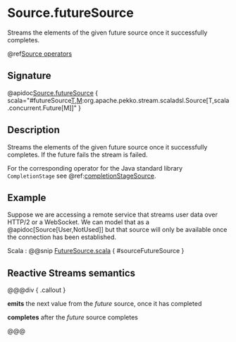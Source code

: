 # Source.futureSource

Streams the elements of the given future source once it successfully completes.

@ref[Source operators](../index.md#source-operators)

## Signature

@apidoc[Source.futureSource](Source$) { scala="#futureSource[T,M](futureSource:scala.concurrent.Future[org.apache.pekko.stream.scaladsl.Source[T,M]]):org.apache.pekko.stream.scaladsl.Source[T,scala.concurrent.Future[M]]" }


## Description

Streams the elements of the given future source once it successfully completes. 
If the future fails the stream is failed.

For the corresponding operator for the Java standard library `CompletionStage` see @ref:[completionStageSource](completionStageSource.md).

## Example

Suppose we are accessing a remote service that streams user data over HTTP/2 or a WebSocket. We can model that 
as a @apidoc[Source[User,NotUsed]] but that source will only be available once the connection has been established.

Scala
: @@snip [FutureSource.scala](/docs/src/test/scala/docs/stream/operators/source/FutureSource.scala) { #sourceFutureSource }

## Reactive Streams semantics

@@@div { .callout }

**emits** the next value from the *future* source, once it has completed

**completes** after the *future* source completes

@@@

